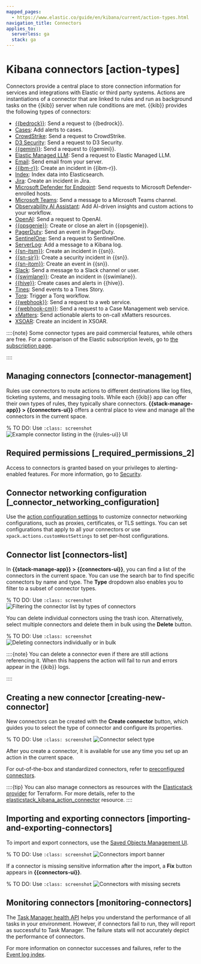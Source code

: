 ```yaml
---
mapped_pages:
  - https://www.elastic.co/guide/en/kibana/current/action-types.html
navigation_title: Connectors
applies_to:
  serverless: ga
  stack: ga
---
```

# Kibana connectors [action-types]

Connectors provide a central place to store connection information for services and integrations with Elastic or third party systems.
Actions are instantiations of a connector that are linked to rules and run as background tasks on the {{kib}} server when rule conditions are met.
{{kib}} provides the following types of connectors:

* [{{bedrock}}](/reference/connectors-kibana/bedrock-action-type.md): Send a request to {{bedrock}}.
* [Cases](/reference/connectors-kibana/cases-action-type.md): Add alerts to cases.
* [CrowdStrike](/reference/connectors-kibana/crowdstrike-action-type.md): Send a request to CrowdStrike.
* [D3 Security](/reference/connectors-kibana/d3security-action-type.md): Send a request to D3 Security.
* [{{gemini}}](/reference/connectors-kibana/gemini-action-type.md): Send a request to {{gemini}}.
* [Elastic Managed LLM](/reference/connectors-kibana/elastic-managed-llm.md): Send a request to Elastic Managed LLM.
* [Email](/reference/connectors-kibana/email-action-type.md): Send email from your server.
* [{{ibm-r}}](/reference/connectors-kibana/resilient-action-type.md): Create an incident in {{ibm-r}}.
* [Index](/reference/connectors-kibana/index-action-type.md): Index data into Elasticsearch.
* [Jira](/reference/connectors-kibana/jira-action-type.md): Create an incident in Jira.
* [Microsoft Defender for Endpoint](/reference/connectors-kibana/defender-action-type.md): Send requests to  Microsoft Defender-enrolled hosts.
* [Microsoft Teams](/reference/connectors-kibana/teams-action-type.md): Send a message to a Microsoft Teams channel.
* [Observability AI Assistant](/reference/connectors-kibana/obs-ai-assistant-action-type.md): Add AI-driven insights and custom actions to your workflow.
* [OpenAI](/reference/connectors-kibana/openai-action-type.md): Send a request to OpenAI.
* [{{opsgenie}}](/reference/connectors-kibana/opsgenie-action-type.md): Create or close an alert in {{opsgenie}}.
* [PagerDuty](/reference/connectors-kibana/pagerduty-action-type.md): Send an event in PagerDuty.
* [SentinelOne](/reference/connectors-kibana/sentinelone-action-type.md): Send a request to SentinelOne.
* [ServerLog](/reference/connectors-kibana/server-log-action-type.md): Add a message to a Kibana log.
* [{{sn-itsm}}](/reference/connectors-kibana/servicenow-action-type.md): Create an incident in {{sn}}.
* [{{sn-sir}}](/reference/connectors-kibana/servicenow-sir-action-type.md): Create a security incident in {{sn}}.
* [{{sn-itom}}](/reference/connectors-kibana/servicenow-itom-action-type.md): Create an event in {{sn}}.
* [Slack](/reference/connectors-kibana/slack-action-type.md): Send a message to a Slack channel or user.
* [{{swimlane}}](/reference/connectors-kibana/swimlane-action-type.md): Create an incident in {{swimlane}}.
* [{{hive}}](/reference/connectors-kibana/thehive-action-type.md): Create cases and alerts in {{hive}}.
* [Tines](/reference/connectors-kibana/tines-action-type.md): Send events to a Tines Story.
* [Torq](/reference/connectors-kibana/torq-action-type.md): Trigger a Torq workflow.
* [{{webhook}}](/reference/connectors-kibana/webhook-action-type.md): Send a request to a web service.
* [{{webhook-cm}}](/reference/connectors-kibana/cases-webhook-action-type.md): Send a request to a Case Management web service.
* [xMatters](/reference/connectors-kibana/xmatters-action-type.md): Send actionable alerts to on-call xMatters resources.
* [XSOAR](/reference/connectors-kibana/xsoar-action-type.md): Create an incident in XSOAR.

::::{note}
Some connector types are paid commercial features, while others are free. For a comparison of the Elastic subscription levels, go to [the subscription page](https://www.elastic.co/subscriptions).

::::



## Managing connectors [connector-management]

Rules use connectors to route actions to different destinations like log files, ticketing systems, and messaging tools. While each {{kib}} app can offer their own types of rules, they typically share connectors. **{{stack-manage-app}} > {{connectors-ui}}** offers a central place to view and manage all the connectors in the current space.

% TO DO: Use `:class: screenshot`
![Example connector listing in the {{rules-ui}} UI](images/connector-listing.png)


## Required permissions [_required_permissions_2]

Access to connectors is granted based on your privileges to alerting-enabled features. For more information, go to [Security](docs-content://explore-analyze/alerts-cases/alerts/alerting-setup.md#alerting-security).


## Connector networking configuration [_connector_networking_configuration]

Use the [action configuration settings](/reference/configuration-reference/alerting-settings.md#action-settings) to customize connector networking configurations, such as proxies, certificates, or TLS settings. You can set configurations that apply to all your connectors or use `xpack.actions.customHostSettings` to set per-host configurations.


## Connector list [connectors-list]

In **{{stack-manage-app}} > {{connectors-ui}}**, you can find a list of the connectors in the current space. You can use the search bar to find specific connectors by name and type. The **Type** dropdown also enables you to filter to a subset of connector types.

% TO DO: Use `:class: screenshot`
![Filtering the connector list by types of connectors](images/connector-filter-by-type.png)

You can delete individual connectors using the trash icon. Alternatively, select multiple connectors and delete them in bulk using the **Delete** button.

% TO DO: Use `:class: screenshot`
![Deleting connectors individually or in bulk](images/connector-delete.png)

::::{note}
You can delete a connector even if there are still actions referencing it. When this happens the action will fail to run and errors appear in the {{kib}} logs.

::::



## Creating a new connector [creating-new-connector]

New connectors can be created with the **Create connector** button, which guides you to select the type of connector and configure its properties.

% TO DO: Use `:class: screenshot`
![Connector select type](images/connector-select-type.png)

After you create a connector, it is available for use any time you set up an action in the current space.

For out-of-the-box and standardized connectors, refer to [preconfigured connectors](/reference/connectors-kibana/pre-configured-connectors.md).

::::{tip}
You can also manage connectors as resources with the [Elasticstack provider](https://registry.terraform.io/providers/elastic/elasticstack/latest) for Terraform. For more details, refer to the [elasticstack_kibana_action_connector](https://registry.terraform.io/providers/elastic/elasticstack/latest/docs/resources/kibana_action_connector) resource.
::::



## Importing and exporting connectors [importing-and-exporting-connectors]

To import and export connectors, use the [Saved Objects Management UI](docs-content://explore-analyze/find-and-organize/saved-objects.md).

% TO DO: Use `:class: screenshot`
![Connectors import banner](images/connectors-import-banner.png)

If a connector is missing sensitive information after the import, a **Fix** button appears in **{{connectors-ui}}**.

% TO DO: Use `:class: screenshot`
![Connectors with missing secrets](images/connectors-with-missing-secrets.png)


## Monitoring connectors [monitoring-connectors]

The [Task Manager health API](docs-content://deploy-manage/monitor/kibana-task-manager-health-monitoring.md) helps you understand the performance of all tasks in your environment. However, if connectors fail to run, they will report as successful to Task Manager. The failure stats will not accurately depict the performance of connectors.

For more information on connector successes and failures, refer to the [Event log index](docs-content://explore-analyze/alerts-cases/alerts/event-log-index.md).
